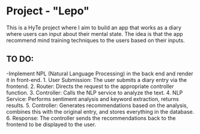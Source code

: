 # Project - "Lepo"

This is a HyTe project where I aim to build an app that works as a diary where users can input about their mental state. The idea is that the app recommend mind training techniques to the users based on their inputs.

## TO DO:
-Implement NPL (Natural Language Processing) in the back end and render it in front-end.
    1. User Submission: The user submits a diary entry via the frontend.
    2. Router: Directs the request to the appropriate controller function.
    3. Controller: Calls the NLP service to analyze the text.
    4. NLP Service: Performs sentiment analysis and keyword extraction, returns results.
    5. Controller: Generates recommendations based on the analysis, combines this with the original entry, and stores everything in the database.
    6. Response: The controller sends the recommendations back to the frontend to be displayed to the user.
